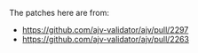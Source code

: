 The patches here are from:
* https://github.com/ajv-validator/ajv/pull/2297
* https://github.com/ajv-validator/ajv/pull/2263
